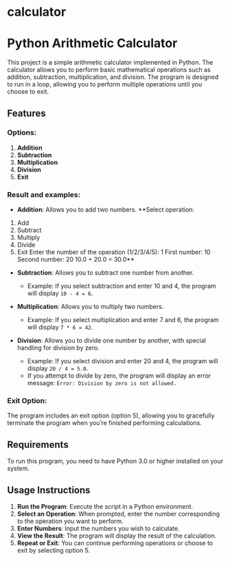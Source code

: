 # calculator

# Python Arithmetic Calculator

This project is a simple arithmetic calculator implemented in Python. The calculator allows you to perform basic mathematical operations such as addition, subtraction, multiplication, and division. The program is designed to run in a loop, allowing you to perform multiple operations until you choose to exit.

## Features

### Options:

1. **Addition**
2. **Subtraction**
3. **Multiplication**
4. **Division**
5. **Exit**

### Result and examples:
- **Addition**: Allows you to add two numbers.
 **Select operation:
1. Add
2. Subtract
3. Multiply
4. Divide
5. Exit
Enter the number of the operation (1/2/3/4/5): 1
First number: 10
Second number: 20
10.0 + 20.0 = 30.0**

- **Subtraction**: Allows you to subtract one number from another.
  - Example: If you select subtraction and enter 10 and 4, the program will display `10 - 4 = 6`.

- **Multiplication**: Allows you to multiply two numbers.
  - Example: If you select multiplication and enter 7 and 6, the program will display `7 * 6 = 42`.

- **Division**: Allows you to divide one number by another, with special handling for division by zero.
  - Example: If you select division and enter 20 and 4, the program will display `20 / 4 = 5.0`.
  - If you attempt to divide by zero, the program will display an error message: `Error: Division by zero is not allowed.`

### Exit Option:
The program includes an exit option (option 5), allowing you to gracefully terminate the program when you’re finished performing calculations.

## Requirements

To run this program, you need to have Python 3.0 or higher installed on your system.

## Usage Instructions

1. **Run the Program**: Execute the script in a Python environment.
2. **Select an Operation**: When prompted, enter the number corresponding to the operation you want to perform.
3. **Enter Numbers**: Input the numbers you wish to calculate.
4. **View the Result**: The program will display the result of the calculation.
5. **Repeat or Exit**: You can continue performing operations or choose to exit by selecting option 5.

